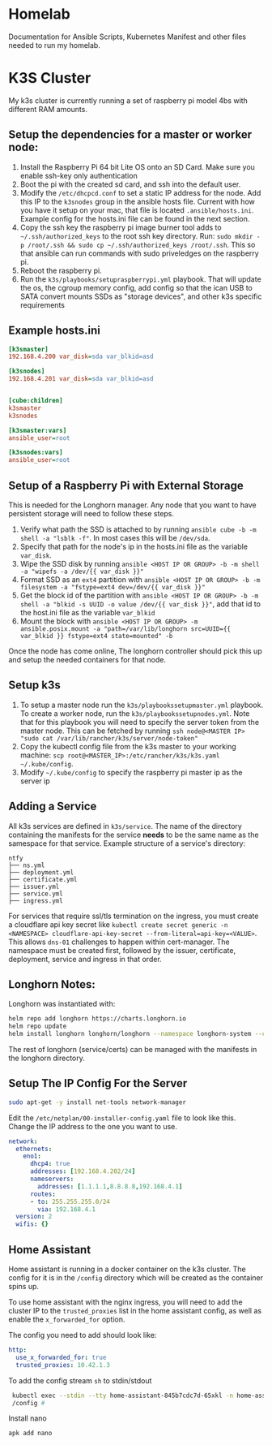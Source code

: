 # Homelab

Documentation for Ansible Scripts, Kubernetes Manifest and other files needed to run my homelab.

# K3S Cluster

My k3s cluster is currently running a set of raspberry pi model 4bs with different RAM amounts. 

## Setup the dependencies for a master or worker node: 

1. Install the Raspberry Pi 64 bit Lite OS onto an SD Card. Make sure you enable ssh-key only authentication
1. Boot the pi with the created sd card, and ssh into the default user.
1. Modify the `/etc/dhcpcd.conf` to set a static IP address for the node. Add this IP to the `k3snodes` group in the ansible hosts file. Current with how you have it setup on your mac, that file is located `.ansible/hosts.ini`. Example config for the hosts.ini file can be found in the next section.
1. Copy the ssh key the raspberry pi image burner tool adds to `~/.ssh/authorized_keys` to the root ssh key directory. Run: `sudo mkdir -p /root/.ssh && sudo cp ~/.ssh/authorized_keys /root/.ssh`. This so that ansible can run commands with sudo priveledges on the raspberry pi. 
1. Reboot the raspberry pi.
1. Run the `k3s/playbooks/setupraspberrypi.yml` playbook. That will update the os, the cgroup memory config, add config so that the ican USB to SATA convert mounts SSDs as "storage devices", and other k3s specific requirements

## Example hosts.ini 

```ini
[k3smaster]
192.168.4.200 var_disk=sda var_blkid=asd

[k3snodes]
192.168.4.201 var_disk=sda var_blkid=asd


[cube:children]
k3smaster
k3snodes

[k3smaster:vars]
ansible_user=root

[k3snodes:vars]
ansible_user=root
```

## Setup of a Raspberry Pi with External Storage

This is needed for the Longhorn manager. Any node that you want to have persistent storage will need to follow these steps.

1. Verify what path the SSD is attached to by running `ansible cube -b -m shell -a "lsblk -f"`. In most cases this will be `/dev/sda`.
1. Specify that path for the node's ip in the hosts.ini file as the variable `var_disk`.
1. Wipe the SSD disk by running `ansible <HOST IP OR GROUP> -b -m shell -a "wipefs -a /dev/{{ var_disk }}"`
1. Format SSD as an `ext4` partition with `ansible <HOST IP OR GROUP> -b -m filesystem -a "fstype=ext4 dev=/dev/{{ var_disk }}"` 
1. Get the block id of the partition with `ansible <HOST IP OR GROUP> -b -m shell -a "blkid -s UUID -o value /dev/{{ var_disk }}"`, add that id to the host.ini file as the variable `var_blkid`
1. Mount the block with `ansible <HOST IP OR GROUP> -m ansible.posix.mount -a "path=/var/lib/longhorn src=UUID={{ var_blkid }} fstype=ext4 state=mounted" -b`

Once the node has come online, The longhorn controller should pick this up and setup the needed containers for that node. 

## Setup k3s

1. To setup a master node run the `k3s/playbookssetupmaster.yml` playbook. To create a worker node, run the `k3s/playbookssetupnodes.yml`. Note that for this playbook you will need to specify the server token from the master node. This can be fetched by running `ssh node@<MASTER IP> "sudo cat /var/lib/rancher/k3s/server/node-token"`
1. Copy the kubectl config file from the k3s master to your working machine: `scp root@<MASTER_IP>:/etc/rancher/k3s/k3s.yaml ~/.kube/config`. 
1. Modify `~/.kube/config` to specify the raspberry pi master ip as the server ip

## Adding a Service

All k3s services are defined in `k3s/service`. The name of the directory containing the manifests for the service <strong>needs</strong> to be the same name as the samespace for that service. Example structure of a service's directory: 

```
ntfy
├── ns.yml 
├── deployment.yml
├── certificate.yml
├── issuer.yml
├── service.yml
├── ingress.yml
```
For services that require ssl/tls termination on the ingress, you must create a cloudflare api key secret like `kubectl create secret generic -n <NAMESPACE> cloudflare-api-key-secret --from-literal=api-key=<VALUE>`. 
This allows `dns-01` challenges to happen within cert-manager. The namespace must be created first, followed by the issuer, certificate, deployment, service and ingress in that order.

## Longhorn Notes:

Longhorn was instantiated with:

``` bash
helm repo add longhorn https://charts.longhorn.io
helm repo update
helm install longhorn longhorn/longhorn --namespace longhorn-system --create-namespace --set defaultSettings.defaultDataPath="/storage01"
```

The rest of longhorn (service/certs) can be managed with the manifests in the longhorn directory.

## Setup The IP Config For the Server

``` bash
sudo apt-get -y install net-tools network-manager
```

Edit the `/etc/netplan/00-installer-config.yaml` file to look like this. Change the IP address to the one you want to use.

``` yaml
network:
  ethernets:
    eno1:
      dhcp4: true
      addresses: [192.168.4.202/24]
      nameservers:
        addresses: [1.1.1.1,8.8.8.8,192.168.4.1]
      routes:
      - to: 255.255.255.0/24
        via: 192.168.4.1
  version: 2
  wifis: {}
```

## Home Assistant

Home assistant is running in a docker container on the k3s cluster. The config for it is in the `/config` directory which will be created as the container spins up.

To use home assistant with the nginx ingress, you will need to add the cluster IP to the `trusted_proxies` list in the home assistant config, as well as enable the `x_forwarded_for` option.

The config you need to add should look like: 

``` yaml
http:
  use_x_forwarded_for: true
  trusted_proxies: 10.42.1.3 
```

To add the config stream `sh` to stdin/stdout

``` bash
 kubectl exec --stdin --tty home-assistant-845b7cdc7d-65xkl -n home-assistant -- /bin/sh
 /config # 
```

Install nano

``` bash
apk add nano
```